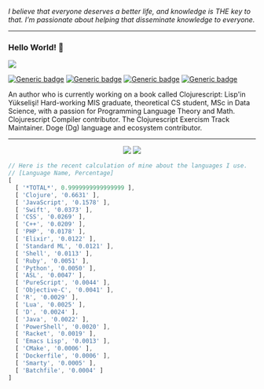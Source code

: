 *I believe that everyone deserves a better life, and knowledge is THE key to that. I’m passionate about helping that disseminate knowledge to everyone.*

---


### Hello World! 👋

![](https://komarev.com/ghpvc/?username=LeaveNhA)

[![Generic badge](https://img.shields.io/badge/Twitter-Active-blue.svg)](https://twitter.com/LeaveNhA) [![Generic badge](https://img.shields.io/badge/LinkedIn-Active-blue.svg)](https://www.linkedin.com/in/seçkin-kükrer-493a91169/) [![Generic badge](https://img.shields.io/badge/Exercism-Active-blue.svg)](https://exercism.io/profiles/LeaveNhA) [![Generic badge](https://img.shields.io/badge/Twitch-Active-blue.svg)](https://www.twitch.tv/leavenha/)

An author who is currently working on a book called Clojurescript: Lisp'in Yükselişi! Hard-working MIS graduate, theoretical CS student, MSc in Data Science, with a passion for Programming Language Theory and Math. Clojurescript Compiler contributor. The Clojurescript Exercism Track Maintainer. Doge (Dg) language and ecosystem contributor.


---

<div style="text-align:center">
	<img src="https://github-readme-stats.vercel.app/api?username=leavenha&show_icons=true&count_private=true&custom_title=LeaveNhA&card_width=3000">
	<img src="https://github-readme-stats.vercel.app/api/top-langs/?username=leavenha&langs_count=10&card_width=1400&hide=jupyter notebook">
</div>

```js
// Here is the recent calculation of mine about the languages I use.
// [Language Name, Percentage]
[
  [ '*TOTAL*', 0.9999999999999999 ],
  [ 'Clojure', '0.6631' ],
  [ 'JavaScript', '0.1578' ],
  [ 'Swift', '0.0373' ],
  [ 'CSS', '0.0269' ],
  [ 'C++', '0.0209' ],
  [ 'PHP', '0.0178' ],
  [ 'Elixir', '0.0122' ],
  [ 'Standard ML', '0.0121' ],
  [ 'Shell', '0.0113' ],
  [ 'Ruby', '0.0051' ],
  [ 'Python', '0.0050' ],
  [ 'ASL', '0.0047' ],
  [ 'PureScript', '0.0044' ],
  [ 'Objective-C', '0.0041' ],
  [ 'R', '0.0029' ],
  [ 'Lua', '0.0025' ],
  [ 'D', '0.0024' ],
  [ 'Java', '0.0022' ],
  [ 'PowerShell', '0.0020' ],
  [ 'Racket', '0.0019' ],
  [ 'Emacs Lisp', '0.0013' ],
  [ 'CMake', '0.0006' ],
  [ 'Dockerfile', '0.0006' ],
  [ 'Smarty', '0.0005' ],
  [ 'Batchfile', '0.0004' ]
]
```

<!--
**LeaveNhA/LeaveNhA** is a ✨ _special_ ✨ repository because its `README.md` (this file) appears on your GitHub profile.

Here are some ideas to get you started:

- 🔭 I’m currently working on ...
- 🌱 I’m currently learning ...
- 👯 I’m looking to collaborate on ...
- 🤔 I’m looking for help with ...
- 💬 Ask me about ...
- 📫 How to reach me: ...
- 😄 Pronouns: ...
- ⚡ Fun fact: ...
-->
